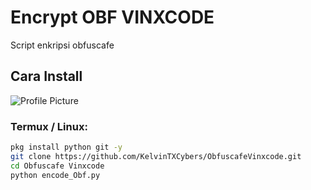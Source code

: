 # Encrypt OBF VINXCODE

Script enkripsi obfuscafe

## Cara Install

![Profile Picture](IMG_20250511_102814_154.jpg)

### Termux / Linux:
```bash
pkg install python git -y
git clone https://github.com/KelvinTXCybers/ObfuscafeVinxcode.git
cd Obfuscafe Vinxcode
python encode_Obf.py
